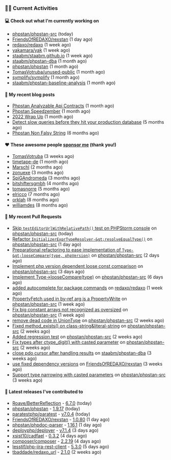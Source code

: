 ### 👨‍💻 Current Activities


#### 💻 Check out what I'm currently working on

- [phpstan/phpstan-src](https://github.com/phpstan/phpstan-src) (today)
- [FriendsOfREDAXO/rexstan](https://github.com/FriendsOfREDAXO/rexstan) (1 day ago)
- [redaxo/redaxo](https://github.com/redaxo/redaxo) (1 week ago)
- [yakamara/yak](https://github.com/yakamara/yak) (1 week ago)
- [staabm/staabm.github.io](https://github.com/staabm/staabm.github.io) (1 week ago)
- [staabm/phpstan-dba](https://github.com/staabm/phpstan-dba) (1 month ago)
- [phpstan/phpstan](https://github.com/phpstan/phpstan) (1 month ago)
- [TomasVotruba/unused-public](https://github.com/TomasVotruba/unused-public) (1 month ago)
- [symplify/symplify](https://github.com/symplify/symplify) (1 month ago)
- [staabm/phpstan-baseline-analysis](https://github.com/staabm/phpstan-baseline-analysis) (1 month ago)


#### 📜 My recent blog posts

- [Phpstan Analyzable Api Contracts](https://staabm.github.io/2022/12/29/phpstan-analyzable-api-contracts.html) (1 month ago)
- [Phpstan Speedzember](https://staabm.github.io/2022/12/23/phpstan-speedzember.html) (1 month ago)
- [2022 Wrap Up](https://staabm.github.io/2022/12/20/2022-wrap-up.html) (1 month ago)
- [Detect slow queries before they hit your production database](https://staabm.github.io/2022/08/16/phpstan-dba-query-plan-analysis.html) (5 months ago)
- [Phpstan Non Falsy String](https://staabm.github.io/2022/08/11/phpstan-non-falsy-string.html) (6 months ago)


#### ❤️ These awesome people [sponsor me](https://github.com/sponsors/staabm) (thank you!)

- [TomasVotruba](https://github.com/TomasVotruba) (3 weeks ago)
- [timetape-de](https://github.com/timetape-de) (1 month ago)
- [Marschl](https://github.com/Marschl) (2 months ago)
- [zonuexe](https://github.com/zonuexe) (3 months ago)
- [SpiGAndromeda](https://github.com/SpiGAndromeda) (3 months ago)
- [bitshiftersgmbh](https://github.com/bitshiftersgmbh) (4 months ago)
- [tomasnorre](https://github.com/tomasnorre) (5 months ago)
- [elricco](https://github.com/elricco) (7 months ago)
- [orklah](https://github.com/orklah) (8 months ago)
- [williamdes](https://github.com/williamdes) (8 months ago)


#### 🔨 My recent Pull Requests

- [Skip `testEditorUrlWithRelativePath()` test on PHPStorm console](https://github.com/phpstan/phpstan-src/pull/2229) on [phpstan/phpstan-src](https://github.com/phpstan/phpstan-src) (today)
- [Refactor `InitializerExprTypeResolver-&gt;resolveEqualType()`](https://github.com/phpstan/phpstan-src/pull/2228) on [phpstan/phpstan-src](https://github.com/phpstan/phpstan-src) (1 day ago)
- [Preparational refactoring to ease implementation of `Type-&gt;looseCompare(type, phpVersion)`](https://github.com/phpstan/phpstan-src/pull/2225) on [phpstan/phpstan-src](https://github.com/phpstan/phpstan-src) (2 days ago)
- [Implement php version dependent loose const comparison](https://github.com/phpstan/phpstan-src/pull/2220) on [phpstan/phpstan-src](https://github.com/phpstan/phpstan-src) (3 days ago)
- [Implement Type-&gt;looseCompare(type)](https://github.com/phpstan/phpstan-src/pull/2216) on [phpstan/phpstan-src](https://github.com/phpstan/phpstan-src) (6 days ago)
- [added autocomplete for package commands](https://github.com/redaxo/redaxo/pull/5544) on [redaxo/redaxo](https://github.com/redaxo/redaxo) (1 week ago)
- [PropertyFetch used in by-ref arg is a PropertyWrite](https://github.com/phpstan/phpstan-src/pull/2200) on [phpstan/phpstan-src](https://github.com/phpstan/phpstan-src) (1 week ago)
- [Fix big constant arrays not recognized as oversized](https://github.com/phpstan/phpstan-src/pull/2199) on [phpstan/phpstan-src](https://github.com/phpstan/phpstan-src) (1 week ago)
- [remove dead code in UnionType](https://github.com/phpstan/phpstan-src/pull/2194) on [phpstan/phpstan-src](https://github.com/phpstan/phpstan-src) (2 weeks ago)
- [Fixed method_exists() on class-string&amp;literal-string](https://github.com/phpstan/phpstan-src/pull/2193) on [phpstan/phpstan-src](https://github.com/phpstan/phpstan-src) (2 weeks ago)
- [Added regression test](https://github.com/phpstan/phpstan-src/pull/2191) on [phpstan/phpstan-src](https://github.com/phpstan/phpstan-src) (2 weeks ago)
- [Fix types after ctype_digit() with casted parameter](https://github.com/phpstan/phpstan-src/pull/2189) on [phpstan/phpstan-src](https://github.com/phpstan/phpstan-src) (2 weeks ago)
- [close pdo cursor after handling results](https://github.com/staabm/phpstan-dba/pull/500) on [staabm/phpstan-dba](https://github.com/staabm/phpstan-dba) (3 weeks ago)
- [use fixed dependency versions](https://github.com/FriendsOfREDAXO/rexstan/pull/305) on [FriendsOfREDAXO/rexstan](https://github.com/FriendsOfREDAXO/rexstan) (3 weeks ago)
- [Support type narrowing with casted parameters](https://github.com/phpstan/phpstan-src/pull/2186) on [phpstan/phpstan-src](https://github.com/phpstan/phpstan-src) (3 weeks ago)


#### 🔭 Latest releases I've contributed to

- [Roave/BetterReflection](https://github.com/Roave/BetterReflection) - [6.7.0](https://github.com/Roave/BetterReflection/releases/tag/6.7.0) (today)
- [phpstan/phpstan](https://github.com/phpstan/phpstan) - [1.9.17](https://github.com/phpstan/phpstan/releases/tag/1.9.17) (today)
- [paratestphp/paratest](https://github.com/paratestphp/paratest) - [v7.0.4](https://github.com/paratestphp/paratest/releases/tag/v7.0.4) (today)
- [FriendsOfREDAXO/rexstan](https://github.com/FriendsOfREDAXO/rexstan) - [1.0.80](https://github.com/FriendsOfREDAXO/rexstan/releases/tag/1.0.80) (1 day ago)
- [phpstan/phpdoc-parser](https://github.com/phpstan/phpdoc-parser) - [1.16.1](https://github.com/phpstan/phpdoc-parser/releases/tag/1.16.1) (1 day ago)
- [deployphp/deployer](https://github.com/deployphp/deployer) - [v7.1.4](https://github.com/deployphp/deployer/releases/tag/v7.1.4) (3 days ago)
- [xsist10/cadfael](https://github.com/xsist10/cadfael) - [0.3.2](https://github.com/xsist10/cadfael/releases/tag/0.3.2) (4 days ago)
- [composer/composer](https://github.com/composer/composer) - [2.2.19](https://github.com/composer/composer/releases/tag/2.2.19) (4 days ago)
- [lesstif/php-jira-rest-client](https://github.com/lesstif/php-jira-rest-client) - [5.3.0](https://github.com/lesstif/php-jira-rest-client/releases/tag/5.3.0) (5 days ago)
- [tbaddade/redaxo_url](https://github.com/tbaddade/redaxo_url) - [2.1.0](https://github.com/tbaddade/redaxo_url/releases/tag/2.1.0) (2 weeks ago)
